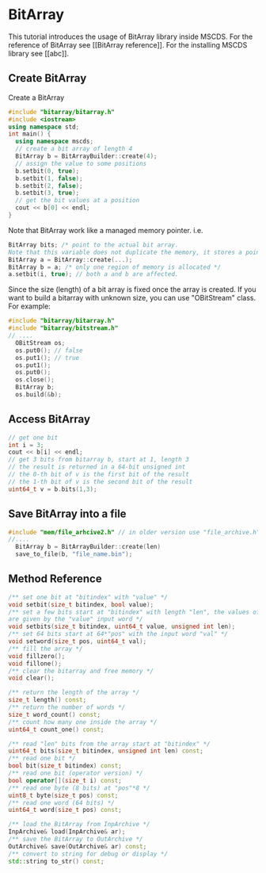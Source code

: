 # BitArray
This tutorial introduces the usage of BitArray library inside MSCDS. For the reference of BitArray see [[BitArray reference]].
For the installing MSCDS library see [[abc]].


## Create BitArray


Create a BitArray

``````````cpp
#include "bitarray/bitarray.h"
#include <iostream>
using namespace std;
int main() {
  using namespace mscds;
  // create a bit array of length 4
  BitArray b = BitArrayBuilder::create(4);
  // assign the value to some positions
  b.setbit(0, true);
  b.setbit(1, false);
  b.setbit(2, false);
  b.setbit(3, true);
  // get the bit values at a position
  cout << b[0] << endl;
}
``````````

Note that BitArray work like a managed memory pointer. i.e.

``````````cpp
BitArray bits; /* point to the actual bit array.
Note that this variable does not duplicate the memory, it stores a pointer */
BitArray a = BitArray::create(...);
BitArray b = a; /* only one region of memory is allocated */
a.setbit(i, true); // both a and b are affected.
``````````

Since the size (length) of a bit array is fixed once the array is created. If you want to build a bitarray with unknown size, you can use "OBitStream" class. For example:

``````````cpp
#include "bitarray/bitarray.h"
#include "bitarray/bitstream.h"
// ....
  OBitStream os;
  os.put0(); // false
  os.put1(); // true
  os.put1();
  os.put0();
  os.close();
  BitArray b;
  os.build(&b);
``````````

## Access BitArray


``````````cpp
// get one bit
int i = 3;
cout << b[i] << endl;
// get 3 bits from bitarray b, start at 1, length 3
// the result is returned in a 64-bit unsigned int 
// the 0-th bit of v is the first bit of the result
// the 1-th bit of v is the second bit of the result
uint64_t v = b.bits(1,3);
``````````

## Save BitArray into a file

``````````cpp
#include "mem/file_arhcive2.h" // in older version use "file_archive.h"
//....
  BitArray b = BitArrayBuilder::create(len)
  save_to_file(b, "file_name.bin");
``````````

## Method Reference

``````````cpp
/** set one bit at "bitindex" with "value" */
void setbit(size_t bitindex, bool value);
/** set a few bits start at "bitindex" with length "len", the values of those bits 
are given by the "value" input word */
void setbits(size_t bitindex, uint64_t value, unsigned int len);
/** set 64 bits start at 64*"pos" with the input word "val" */
void setword(size_t pos, uint64_t val);
/** fill the array */
void fillzero();
void fillone();
/** clear the bitarray and free memory */
void clear();

/** return the length of the array */
size_t length() const;
/** return the number of words */
size_t word_count() const;
/** count how many one inside the array */
uint64_t count_one() const;

/** read "len" bits from the array start at "bitindex" */
uint64_t bits(size_t bitindex, unsigned int len) const;
/** read one bit */
bool bit(size_t bitindex) const;
/** read one bit (operator version) */
bool operator[](size_t i) const;
/** read one byte (8 bits) at "pos"*8 */
uint8_t byte(size_t pos) const;
/** read one word (64 bits) */
uint64_t word(size_t pos) const;

/** load the BitArray from InpArchive */
InpArchive& load(InpArchive& ar);
/** save the BitArray to OutArchive */
OutArchive& save(OutArchive& ar) const;
/** convert to string for debug or display */
std::string to_str() const;
``````````


